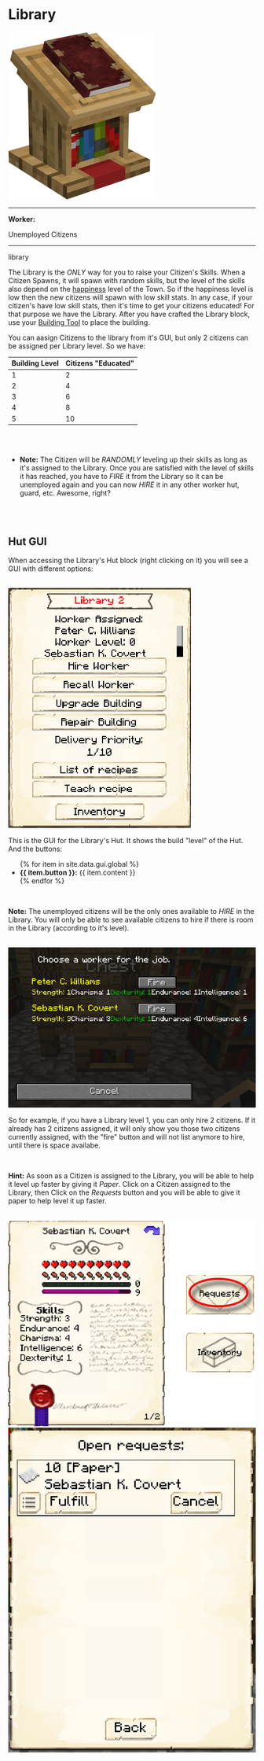 # Library

<div class="infobox box text-center">
    <img src="../../assets/images/buildings/library.png" alt="Library" />
    <hr />
    <div class="row section-text text-left">
        <div class="col">
        <p><strong>Worker:</strong></p>
        </div>
        <div class="col">
        <p>Unemployed Citizens</p>
        </div>
    </div>
    <hr />
    <recipe>library</recipe>
</div>

The Library is the *ONLY* way for you to raise your Citizen's Skills. When a Citizen Spawns, it will spawn with random skills, but the level of the skills also depend on the [happiness](../../source/tutorials/happiness) level of the Town. So if the happiness level is low then the new citizens will spawn with low skill stats. In any case, if your citizen's have low skill stats, then it's time to get your citizens educated! For that purpose we have the Library. After you have crafted the Library block, use your [Building Tool](../../source/tutorials/building_tool) to place the building.

You can aasign Citizens to the library from it's GUI, but only 2 citizens can be assigned per Library level. So we have: 

| Building Level | Citizens "Educated" |
| -------------- | ------------------- |
| 1              | 2                   |
| 2              | 4                   |
| 3              | 6                   |
| 4              | 8                   |
| 5              | 10                  |

<br><br>
- **Note:** The Citizen will be *RANDOMLY* leveling up their skills as long as it's assigned to the Library. Once you are satisfied with the level of skills it has reached, you have to *FIRE* it from the Library so it can be unemployed again and you can now *HIRE* it in any other worker hut, guard, etc. Awesome, right?

<br><br>

## Hut GUI

When accessing the Library's Hut block (right clicking on it) you will see a GUI with different options:

<br>
<div class="row">
  <div class="col-sm-12 col-md">
    <img src="../../assets/images/gui/librarygui.png" class="img-fluid mx-auto" alt="Library GUI">
  </div>
  <div class="col-sm-12 col-md">
    <p> This is the GUI for the Library's Hut. It shows the build "level" of the Hut. And the buttons:</p>
    <ul>
      {% for item in site.data.gui.global %}
        <li><strong>{{ item.button }}:</strong> {{ item.content }}</li>
      {% endfor %}
    </ul>
  </div>
</div>
<br>

**Note:** The unemployed citizens will be the only ones available to *HIRE* in the Library. You will only be able to see available citizens to hire if there is room in the Library (according to it's level).

<br>
<div class="row">
  <div class="col-sm-12 col-md">
    <img src="../../assets/images/gui/library_gui2.png" class="img-fluid mx-auto" alt="Library Hired">
  </div>
  <div class="col-sm-12 col-md">
    <p> So for example, if you have a Library level 1, you can only hire 2 citizens. If it already has 2 citizens assigned, it will only show you those two citizens currently assigned, with the "fire" button and will not list anymore to hire, until there is space availabe.</p>
  </div>
</div>
<br>

**Hint:** As soon as a Citizen is assigned to the Library, you will be able to help it level up faster by giving it *Paper*. Click on a Citizen assigned to the Library, then Click on the *Requests* button and you will be able to give it paper to help level it up faster.

<br>
<div class="row">
  <div class="col-sm-12 col-md">
    <img src="../../assets/images/gui/library_gui3.png" class="img-fluid mx-auto" alt="Library Hired">
  </div>
  <div class="col-sm-12 col-md">
    <img src="../../assets/images/gui/library_gui4.png" class="img-fluid mx-auto" alt="Library Hired">
  </div>
</div>
<br><br>

